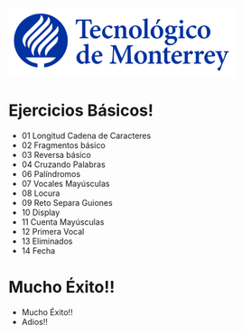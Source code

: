 ![Tec de Monterrey](images/logotecmty.png)
# Ejercicios Básicos!

- 01 Longitud Cadena de Caracteres
- 02 Fragmentos básico
- 03 Reversa básico
- 04 Cruzando Palabras
- 06 Palíndromos
- 07 Vocales Mayúsculas
- 08 Locura
- 09 Reto Separa Guiones
- 10 Display
- 11 Cuenta Mayúsculas
- 12 Primera Vocal
- 13 Eliminados
- 14 Fecha

# Mucho Éxito!!

- Mucho Éxito!!
- Adios!!

